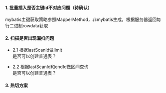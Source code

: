 #### 1. 批量插入是否主键id不对应问题（待确认）  
mybatis主键获取策略参照MapperMethod，非mybatis生成，根据服务器返回每行二进制rowdata获取

#### 2. 扫描是否出现漏扫问题
- 2.1 根据lastScanId做limit  
是否可以创建普通表？

- 2.2  根据lastScanId和endId做区间查询  
是否可以创建普通表？

#### 3. 热切方案 



